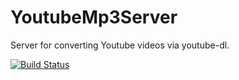 YoutubeMp3Server
================
Server for converting Youtube videos via youtube-dl.

[![Build Status](https://travis-ci.org/kenzierocks/YoutubeMp3Server.svg?branch=master)](https://travis-ci.org/kenzierocks/YoutubeMp3Server)
